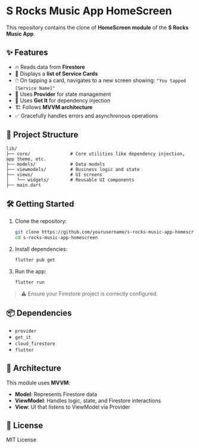 # S Rocks Music App HomeScreen

This repository contains the clone of **HomeScreen module** of the **S Rocks Music App**.

## ✨ Features

* 🔥 Reads data from **Firestore**
* 🎵 Displays a **list of Service Cards**
* 🖱️ On tapping a card, navigates to a new screen showing:
  `"You tapped [Service Name]"`
* 🧠 Uses **Provider** for state management
* 🧩 Uses **Get It** for dependency injection
* 🏗️ Follows **MVVM architecture**
* ✅ Gracefully handles errors and asynchronous operations

## 📁 Project Structure

```
lib/
├── core/               # Core utilities like dependency injection, app theme, etc.
├── models/             # Data models
├── viewmodels/         # Business logic and state
├── views/              # UI screens
│   └── widgets/        # Reusable UI components
├── main.dart
```

## 🛠️ Getting Started

1. Clone the repository:

   ```bash
   git clone https://github.com/yourusername/s-rocks-music-app-homescreen.git
   cd s-rocks-music-app-homescreen
   ```

2. Install dependencies:

   ```bash
   flutter pub get
   ```

3. Run the app:

   ```bash
   flutter run
   ```

> ⚠️ Ensure your Firestore project is correctly configured.

## 📦 Dependencies

* `provider`
* `get_it`
* `cloud_firestore`
* `flutter`

## 🧠 Architecture

This module uses **MVVM**:

* **Model**: Represents Firestore data
* **ViewModel**: Handles logic, state, and Firestore interactions
* **View**: UI that listens to ViewModel via Provider

## 📄 License

MIT License
